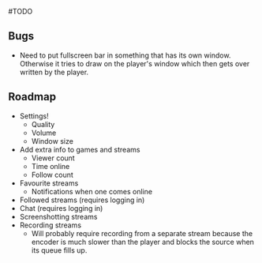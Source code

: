 #TODO

## Bugs
* Need to put fullscreen bar in something that has its own window. Otherwise it tries to draw on the player's window which then gets over written by the player.

## Roadmap
* Settings!
  * Quality
  * Volume
  * Window size
* Add extra info to games and streams
  * Viewer count
  * Time online
  * Follow count
* Favourite streams
  * Notifications when one comes online
* Followed streams (requires logging in)
* Chat (requires logging in)
* Screenshotting streams
* Recording streams
  * Will probably require recording from a separate stream because the encoder is much slower than the player and blocks the source when its queue fills up.
  
